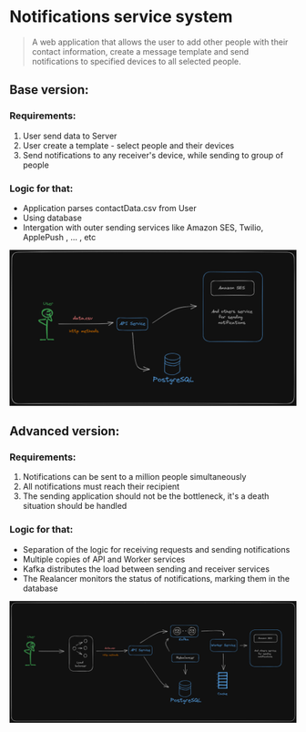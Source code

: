 # Notifications service system

> A web application that allows the user to add other people with their contact information, create a message template and send notifications to specified devices to all selected people.

## Base version:

### Requirements:

1. User send data to Server
2. User create a template - select people and their devices
3. Send notifications to any receiver's device, while sending to group of people

### Logic for that:

+ Application parses contactData.csv from User
+ Using database
+ Intergation with outer sending services like Amazon SES, Twilio, ApplePush , ... , etc
  
![scheema1](presentation/service_1.0.png)

## Advanced version:

### Requirements:

1. Notifications can be sent to a million people simultaneously
2. All notifications must reach their recipient
3. The sending application should not be the bottleneck, it's a death situation should be handled

### Logic for that:

+ Separation of the logic for receiving requests and sending notifications
+ Multiple copies of API and Worker services
+ Kafka distributes the load between sending and receiver services
+ The Realancer monitors the status of notifications, marking them in the database

![scheema2](presentation/service_2.0.png)

